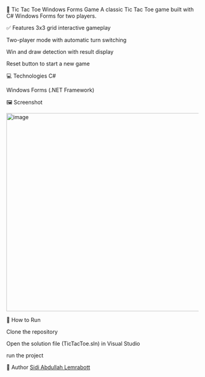 🎲 Tic Tac Toe Windows Forms Game
A classic Tic Tac Toe game built with C# Windows Forms for two players.

✅ Features
3x3 grid interactive gameplay

Two-player mode with automatic turn switching

Win and draw detection with result display

Reset button to start a new game

💻 Technologies
C#

Windows Forms (.NET Framework)

🖼️ Screenshot

<img width="519" alt="image" src="https://github.com/user-attachments/assets/d6dc6c1b-e981-4c90-be5b-b2cb025f87a0" />

🔧 How to Run

Clone the repository

Open the solution file (TicTacToe.sln) in Visual Studio

run the project


🧠 Author
[Sidi Abdullah Lemrabott]([https://github.com/SidiAbdullah])
